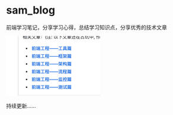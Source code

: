 # sam_blog
前端学习笔记，分享学习心得，总结学习知识点，分享优秀的技术文章

![测试插入图片](https://github.com/samsonCao/sam_blog/blob/master/Image/image.png)

持续更新......
